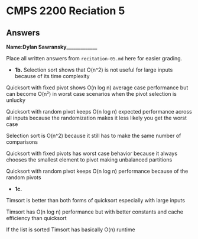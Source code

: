 # CMPS 2200 Reciation 5
## Answers

**Name:**______Dylan Sawransky___________________


Place all written answers from `recitation-05.md` here for easier grading.







- **1b.**
Selection sort shows that O(n^2) is not useful for large inputs because of its time complexity

Quicksort with fixed pivot shows O(n log n) average case performance but can become O(n²) in worst case scenarios when the pivot selection is unlucky

Quicksort with random pivot keeps O(n log n) expected performance across all inputs because the randomization makes it less likely you get the worst case 

Selection sort is O(n^2) because it still has to make the same number of comparisons

Quicksort with fixed pivots has worst case behavior because it always chooses the smallest element to pivot making unbalanced partitions

Quicksort with random pivot keeps O(n log n) performance because of the random pivots 



- **1c.**

Timsort is better than both forms of quicksort especially with large inputs

Timsort has O(n log n) performance but with better constants and cache efficiency than quicksort

If the list is sorted Timsort has basically O(n) runtime



